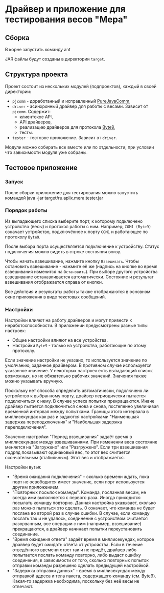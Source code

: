 Драйвер и приложение для тестирования весов "Мера"
==================================================

Сборка
------

В корне запустить команду
    ant

JAR файлы будут созданы в директории `target`.


Структура проекта
-----------------

Проект состоит из нескольких модулей (подпроектов), каждый в своей директории:

- `pjcomm` - доработанный и исправленный [PureJavaComm][],
- `driver` - асинхронный драйвер для работы с весами. Зависит от `pjcomm`.
  Содержит:
    - клиентское API,
    - API драйверов,
    - реализацию драйверов для протокола [Byte9][],
    - тесты.
- `tester` - тестовое приложение. Зависит от `driver`.

[PureJavaComm]: https://github.com/nyholku/purejavacomm
[Byte9]:        http://www.mera-device.ru/scales.pdf

Модули можно собирать все вместе или по отдельности, при условии что
зависимости модуля уже собраны.


Тестовое приложение
-------------------

### Запуск ###

После сборки приложение для тестирования можно запустить командой
    java -jar target/ru.aplix.mera.tester.jar


### Порядок работы ###

Из выпадающего списка выберите порт, к которому подключено устройство (весы)
и протокол работы с ним. Например, `COM1 (Byte9)` означает устройство,
подключённое к порту `COM1` и работающее по протоколу `Byte9`.

После выбора порта осуществляется подключение к устройству. Статус подключения
можно видеть в строке состояния внизу.

Чтобы начать взвешивание, нажмите кнопку `Взвешивать`. Чтобы остановить
взвешивание - нажмите её же (надпись на кнопке во время взвешивания изменится на
`Остановить`). При выборе другого устройства взвешивание останавливается
автоматически. Состояние и результат взвешивания отображается справа от кнопки.

Все действия и результаты работы также отображаются в основном окне приложения
в виде текстовых сообщений.


### Настройки ###

Настройки влияют на работу драйверов и могут привести к неработоспособности.
В приложении предусмотрены разные типы настроек:

- Общие настройки влияют на все устройства.
- Настройки `Byte9` - только на устройства, работающие по этому протоколу.

Если значение настройки не указано, то используется значение по умолчанию,
заданное драйвером. В противном случае используется указанное значение.
У некоторых настроек есть выпадающий список возможных, но не обязательно
рабочих значений. Значения также можно указывать вручную.

Поскольку нет способа определить автоматически, подключено ли устройство к
выбранному порту, драйвер периодически пытается подключиться к нему. В случае
успеха попытки прекращаются. Иначе драйвер пытается подключиться снова и снова,
постепенно увеличивая временной интервал между попытками. Границы этого
интервала в миллисекундах как раз и задаются настройками
"Наименьшая задержка переподключения" и "Наибольшая задержка переподключения".

Значение настройки "Период взвешивания" задаёт время в миллисекундах между
взвешиваниями. При изменении веса состояние меняется на "Загружено" или
"Разгружено". Если три взвешивания подряд показывают одинаковый вес, то этот вес
считается окончательным (стабильным). Этот вес и отображается.

Настройки `Byte9`:

- "Время ожидания подключения" - сколько времени ждать, пока порт не освободится
  имеет значение, если порт используется другим приложением.
- "Повторных посылок команды". Команда, посланная весам, не всегда ими
  выполняется с первого раза. Иногда приходится посылать команду повторно.
  Данная настройка указывает, сколько раз можно пытаться это сделать.
  0 означает, что команда не будет послана во второй раз в случае ошибки.
  В случае, если команду послать так и не удалось, соединение с устройством
  считается разорванным, все операции с ним (например, взвешивание)
  прекращаются, а драйвер начинает попытки переустановить соединение.
- "Время ожидания ответа" задаёт время в миллисекундах, которое драйвер будет
  ожидать ответа от устройства. Если в течение отведённого времени ответ так и
  не придёт, драйвер либо попытается послать команду повторно, либо выдаст
  ошибку соединения, в зависимости от того, сколько повторных попыток отправки
  команды разрешено сделать предыдущей настройкой.
- "Задержка отправки данных" - время в миллисекундах между отправкой адреса и
  тела пакета, содержащего команду (см. [Byte9][]). Какая-то задержка
  необходима, поскольку без неё весы не отвечают.
